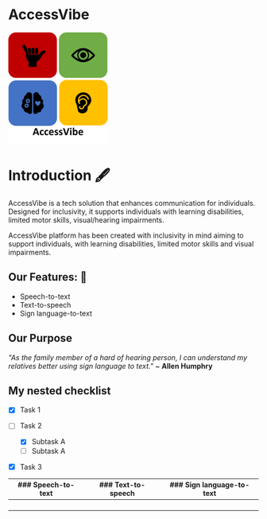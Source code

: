 # AccessVibe 

  ![AccessVibe logo](Logo.png)
  
# Introduction 🖋️
AccessVibe is a tech solution that enhances communication for individuals. Designed for inclusivity, it supports individuals with learning disabilities, limited motor skills, visual/hearing impairments.

AccessVibe platform has been created with inclusivity in mind aiming to support individuals, with learning disabilities, limited motor skills and visual impairments.

## Our Features: 📑
* Speech-to-text
* Text-to-speech
* Sign language-to-text
## Our Purpose
 _"As the family member of a hard of hearing person, I can understand my relatives better using sign language to text."_ ~ **Allen Humphry**

## My nested checklist
- [x] Task 1
- [ ] Task 2
  - [x] Subtask A
  - [ ] Subtask A
- [x] Task 3


| ### Speech-to-text	| ### Text-to-speech  | ### Sign language-to-text |
|---------------------|---------------------|---------------------------|
|   	                |   	      	        |   	      	              |
|   	                |   	      	        |   	      	              |
|   	                |    	      	        |   	        	            |
|                     |                     |                           |
